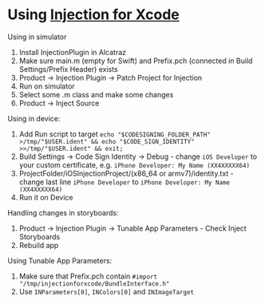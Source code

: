 # Using [Injection for Xcode](https://github.com/johnno1962/injectionforxcode)

Using in simulator

1. Install InjectionPlugin in Alcatraz
2. Make sure main.m (empty for Swift) and Prefix.pch (connected in Build Settings/Prefix Header) exists
2. Product -> Injection Plugin -> Patch Project for Injection
3. Run on simulator 
4. Select some .m class and make some changes
5. Product -> Inject Source

Using in device:

1. Add Run script to target 
`echo "$CODESIGNING_FOLDER_PATH" >/tmp/"$USER.ident" && echo "$CODE_SIGN_IDENTITY" >>/tmp/"$USER.ident" && exit;`
2. Build Settings -> Code Sign Identity -> Debug  - change `iOS Developer` to your custom  certificate, e.g. `iPhone Developer: My Name (XX4XXXXX64)`
3. ProjectFolder/iOSInjectionProject/(x86_64 or armv7)/identity.txt - change last line `iPhone Developer` to  `iPhone Developer: My Name (XX4XXXXX64)`
4. Run it on Device

Handling changes in storyboards:

1. Product -> Injection Plugin -> Tunable App Parameters - Check Inject Storyboards
2. Rebuild app

Using Tunable App Parameters:

1. Make sure that Prefix.pch contain `#import "/tmp/injectionforxcode/BundleInterface.h"`
2. Use `INParameters[0]`, `INColors[0]` and `INImageTarget`
